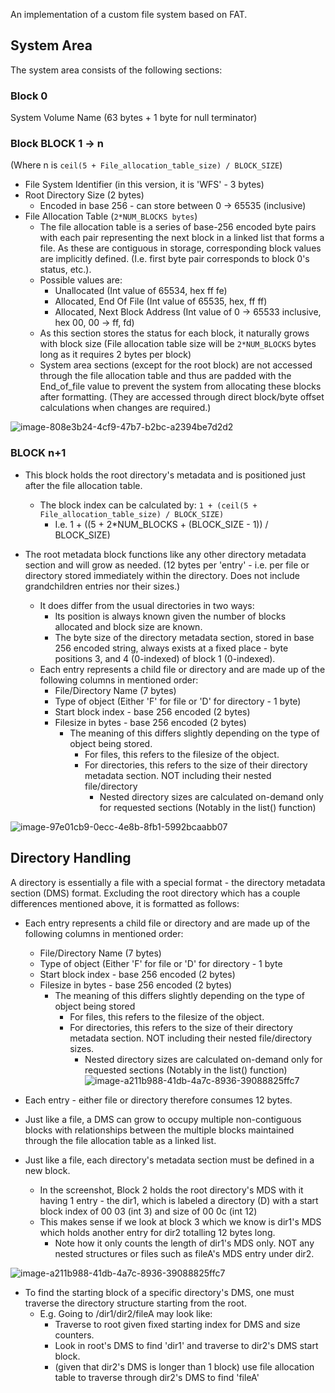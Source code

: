 An implementation of a custom file system based on FAT.

## System Area
The system area consists of the following sections:

### Block 0
System Volume Name (63 bytes + 1 byte for null terminator)

### Block BLOCK 1 -> n
(Where n is `ceil(5 + File_allocation_table_size) / BLOCK_SIZE`)

- File System Identifier (in this version, it is 'WFS' - 3 bytes)
- Root Directory Size (2 bytes)
  - Encoded in base 256 - can store between 0 -> 65535 (inclusive)
- File Allocation Table (`2*NUM_BLOCKS bytes`)
  - The file allocation table is a series of base-256 encoded byte pairs with each pair representing the next block in a linked list that forms a file. As these are contiguous in storage, corresponding block values are implicitly defined. (I.e. first byte pair corresponds to block 0's status, etc.).
  - Possible values are:
    - Unallocated (Int value of 65534, hex ff fe)
    - Allocated, End Of File (Int value of 65535, hex, ff ff)
    - Allocated, Next Block Address (Int value of 0 -> 65533 inclusive, hex 00, 00 -> ff, fd)
  - As this section stores the status for each block, it naturally grows with block size (File allocation table size will be `2*NUM_BLOCKS` bytes long as it requires 2 bytes per block)
  - System area sections (except for the root block) are not accessed through the file allocation table and thus are padded with the End_of_file value to prevent the system from allocating these blocks after formatting. (They are accessed through direct block/byte offset calculations when changes are required.)

![image-808e3b24-4cf9-47b7-b2bc-a2394be7d2d2](https://github.com/wjin-lee/custom-filesystem/assets/100455176/add26fd9-6e3f-4de2-b1af-957776cfd6e0)

### BLOCK n+1
- This block holds the root directory's metadata and is positioned just after the file allocation table.
  - The block index can be calculated by: `1 + (ceil(5 + File_allocation_table_size) / BLOCK_SIZE)`
    - I.e. 1 + ((5 + 2*NUM_BLOCKS + (BLOCK_SIZE - 1)) / BLOCK_SIZE)

- The root metadata block functions like any other directory metadata section and will grow as needed. (12 bytes per 'entry' - i.e. per file or directory stored immediately within the directory. Does not include grandchildren entries nor their sizes.)
  - It does differ from the usual directories in two ways:
    - Its position is always known given the number of blocks allocated and block size are known.
    - The byte size of the directory metadata section, stored in base 256 encoded string, always exists at a fixed place - byte positions 3, and 4 (0-indexed) of block 1 (0-indexed).
  - Each entry represents a child file or directory and are made up of the following columns in mentioned order:
    - File/Directory Name (7 bytes)
    - Type of object (Either 'F' for file or 'D' for directory - 1 byte)
    - Start block index - base 256 encoded (2 bytes)
    - Filesize in bytes - base 256 encoded (2 bytes)
      - The meaning of this differs slightly depending on the type of object being stored.
        - For files, this refers to the filesize of the object.
        - For directories, this refers to the size of their directory metadata section. NOT including their nested file/directory
          - Nested directory sizes are calculated on-demand only for requested sections (Notably in the list() function)
            
![image-97e01cb9-0ecc-4e8b-8fb1-5992bcaabb07](https://github.com/wjin-lee/custom-filesystem/assets/100455176/8503f7ce-21d5-4d87-8d84-fc553743b64f)

## Directory Handling

A directory is essentially a file with a special format - the directory metadata section (DMS)  format. Excluding the root directory which has a couple differences mentioned above, it is formatted as follows:
- Each entry represents a child file or directory and are made up of the following columns in mentioned order:
  - File/Directory Name (7 bytes)
  - Type of object (Either 'F' for file or 'D' for directory - 1 byte
  - Start block index - base 256 encoded (2 bytes)
  - Filesize in bytes - base 256 encoded (2 bytes)
    - The meaning of this differs slightly depending on the type of object being stored
      - For files, this refers to the filesize of the object.
      - For directories, this refers to the size of their directory metadata section. NOT including their nested file/directory sizes.
        - Nested directory sizes are calculated on-demand only for requested sections (Notably in the list() function)![image-a211b988-41db-4a7c-8936-39088825ffc7](https://github.com/wjin-lee/custom-filesystem/assets/100455176/e0c42148-4029-4c4c-973c-2a014dfc29de)

- Each entry - either file or directory therefore consumes 12 bytes.
- Just like a file, a DMS can grow to occupy multiple non-contiguous blocks with relationships between the multiple blocks maintained through the file allocation table as a linked list.
- Just like a file, each directory's metadata section must be defined in a new block.
  - In the screenshot, Block 2 holds the root directory's MDS with it having 1 entry - the dir1, which is labeled a directory (D) with a start block index of 00 03 (int 3) and size of 00 0c (int 12)
  - This makes sense if we look at block 3 which we know is dir1's MDS which holds another entry for dir2 totalling 12 bytes long.
    - Note how it only counts the length of dir1's MDS only. NOT any nested structures or files such as fileA's MDS entry under dir2.

![image-a211b988-41db-4a7c-8936-39088825ffc7](https://github.com/wjin-lee/custom-filesystem/assets/100455176/8b69629a-ca2d-4bc5-88e0-53fa6537fd44)

- To find the starting block of a specific directory's DMS, one must traverse the directory structure starting from the root.
  - E.g. Going to /dir1/dir2/fileA may look like:
    - Traverse to root given fixed starting index for DMS and size counters.
    - Look in root's DMS to find 'dir1' and traverse to dir2's DMS start block.
    - (given that dir2's DMS is longer than 1 block) use file allocation table to traverse through dir2's DMS to find 'fileA'




